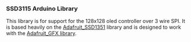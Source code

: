 ### SSD3115 Arduino Library
This library is for support for the 128x128 oled controller over 3 wire SPI. It is based heavily on the [Adafruit_SSD1351](https://github.com/adafruit/Adafruit-SSD1351-library) library and is designed to work with the [Adafruit_GFX library](https://github.com/adafruit/Adafruit-GFX-Library).
